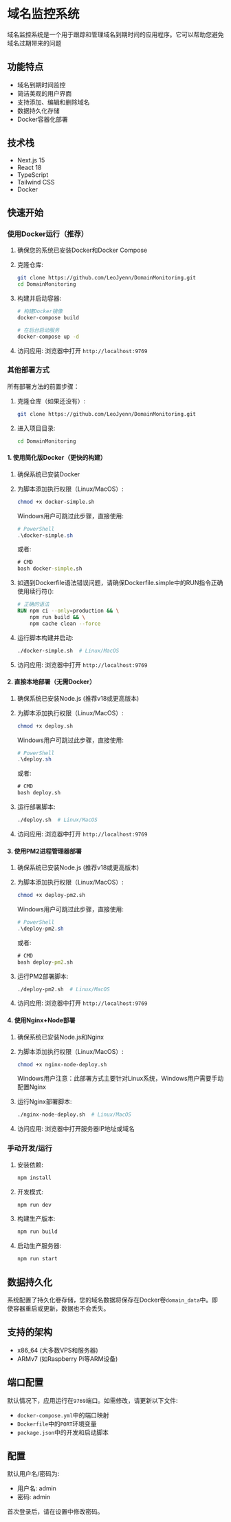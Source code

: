 # 域名监控系统

域名监控系统是一个用于跟踪和管理域名到期时间的应用程序。它可以帮助您避免域名过期带来的问题

## 功能特点

- 域名到期时间监控
- 简洁美观的用户界面
- 支持添加、编辑和删除域名
- 数据持久化存储
- Docker容器化部署

## 技术栈

- Next.js 15
- React 18
- TypeScript
- Tailwind CSS
- Docker

## 快速开始

### 使用Docker运行（推荐）

1. 确保您的系统已安装Docker和Docker Compose

2. 克隆仓库:
   ```bash
   git clone https://github.com/LeoJyenn/DomainMonitoring.git
   cd DomainMonitoring
   ```

3. 构建并启动容器:
   ```bash
   # 构建Docker镜像
   docker-compose build
   
   # 在后台启动服务
   docker-compose up -d
   ```

4. 访问应用:
   浏览器中打开 `http://localhost:9769`

### 其他部署方式

所有部署方法的前置步骤：

1. 克隆仓库（如果还没有）:
   ```bash
   git clone https://github.com/LeoJyenn/DomainMonitoring.git
   ```

2. 进入项目目录:
   ```bash
   cd DomainMonitoring  
   ```

#### 1. 使用简化版Docker（更快的构建）

1. 确保系统已安装Docker

2. 为脚本添加执行权限（Linux/MacOS）:
   ```bash
   chmod +x docker-simple.sh
   ```
   
   Windows用户可跳过此步骤，直接使用:
   ```powershell
   # PowerShell
   .\docker-simple.sh
   ```
   
   或者:
   ```cmd
   # CMD
   bash docker-simple.sh
   ```

3. 如遇到Dockerfile语法错误问题，请确保Dockerfile.simple中的RUN指令正确使用续行符(\):
   ```Dockerfile
   # 正确的语法
   RUN npm ci --only=production && \
       npm run build && \
       npm cache clean --force
   ```

4. 运行脚本构建并启动:
   ```bash
   ./docker-simple.sh  # Linux/MacOS
   ```

5. 访问应用:
   浏览器中打开 `http://localhost:9769`

#### 2. 直接本地部署（无需Docker）

1. 确保系统已安装Node.js (推荐v18或更高版本)

2. 为脚本添加执行权限（Linux/MacOS）:
   ```bash
   chmod +x deploy.sh
   ```
   
   Windows用户可跳过此步骤，直接使用:
   ```powershell
   # PowerShell
   .\deploy.sh
   ```
   
   或者:
   ```cmd
   # CMD
   bash deploy.sh
   ```

3. 运行部署脚本:
   ```bash
   ./deploy.sh  # Linux/MacOS
   ```

4. 访问应用:
   浏览器中打开 `http://localhost:9769`

#### 3. 使用PM2进程管理器部署

1. 确保系统已安装Node.js (推荐v18或更高版本)

2. 为脚本添加执行权限（Linux/MacOS）:
   ```bash
   chmod +x deploy-pm2.sh
   ```
   
   Windows用户可跳过此步骤，直接使用:
   ```powershell
   # PowerShell
   .\deploy-pm2.sh
   ```
   
   或者:
   ```cmd
   # CMD
   bash deploy-pm2.sh
   ```

3. 运行PM2部署脚本:
   ```bash
   ./deploy-pm2.sh  # Linux/MacOS
   ```

4. 访问应用:
   浏览器中打开 `http://localhost:9769`

#### 4. 使用Nginx+Node部署

1. 确保系统已安装Node.js和Nginx

2. 为脚本添加执行权限（Linux/MacOS）:
   ```bash
   chmod +x nginx-node-deploy.sh
   ```
   
   Windows用户注意：此部署方式主要针对Linux系统，Windows用户需要手动配置Nginx

3. 运行Nginx部署脚本:
   ```bash
   ./nginx-node-deploy.sh  # Linux/MacOS
   ```

4. 访问应用:
   浏览器中打开服务器IP地址或域名

### 手动开发/运行

1. 安装依赖:
   ```bash
   npm install
   ```

2. 开发模式:
   ```bash
   npm run dev
   ```

3. 构建生产版本:
   ```bash
   npm run build
   ```

4. 启动生产服务器:
   ```bash
   npm run start
   ```

## 数据持久化

系统配置了持久化卷存储，您的域名数据将保存在Docker卷`domain_data`中。即使容器重启或更新，数据也不会丢失。

## 支持的架构

- x86_64 (大多数VPS和服务器)
- ARMv7 (如Raspberry Pi等ARM设备)

## 端口配置

默认情况下，应用运行在`9769`端口。如需修改，请更新以下文件:
- `docker-compose.yml`中的端口映射
- `Dockerfile`中的`PORT`环境变量
- `package.json`中的开发和启动脚本

## 配置

默认用户名/密码为:
- 用户名: admin
- 密码: admin

首次登录后，请在设置中修改密码。
